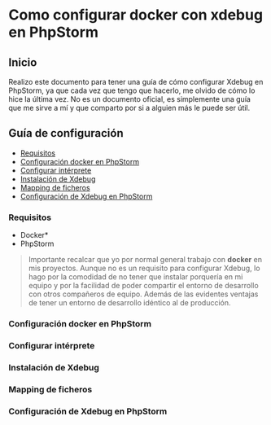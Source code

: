# Como configurar docker con xdebug en PhpStorm

## Inicio

Realizo este documento para tener una guía de cómo configurar Xdebug en PhpStorm, ya que cada vez que tengo que hacerlo, me olvido de cómo lo hice la última vez.
No es un documento oficial, es simplemente una guía que me sirve a mí y que comparto por si a alguien más le puede ser útil.

## Guía de configuración

- [Requisitos](#requisitos)
- [Configuración docker en PhpStorm](#configuración-docker-en-phpstorm)
- [Configurar intérprete](#configurar-intérprete)
- [Instalación de Xdebug](#instalación-de-xdebug)
- [Mapping de ficheros](#mapping-de-ficheros)
- [Configuración de Xdebug en PhpStorm](#configuración-de-xdebug-en-phpstorm)

### Requisitos

- Docker*
- PhpStorm

>Importante recalcar que yo por normal general trabajo con **docker** en mis proyectos. 
Aunque no es un requisito para configurar Xdebug, lo hago por la comodidad de no tener que instalar porquería en mi equipo y por la facilidad de poder compartir el entorno de desarrollo con otros compañeros de equipo.
Además de las evidentes ventajas de tener un entorno de desarrollo idéntico al de producción.


### Configuración docker en PhpStorm

### Configurar intérprete

### Instalación de Xdebug

### Mapping de ficheros

### Configuración de Xdebug en PhpStorm

